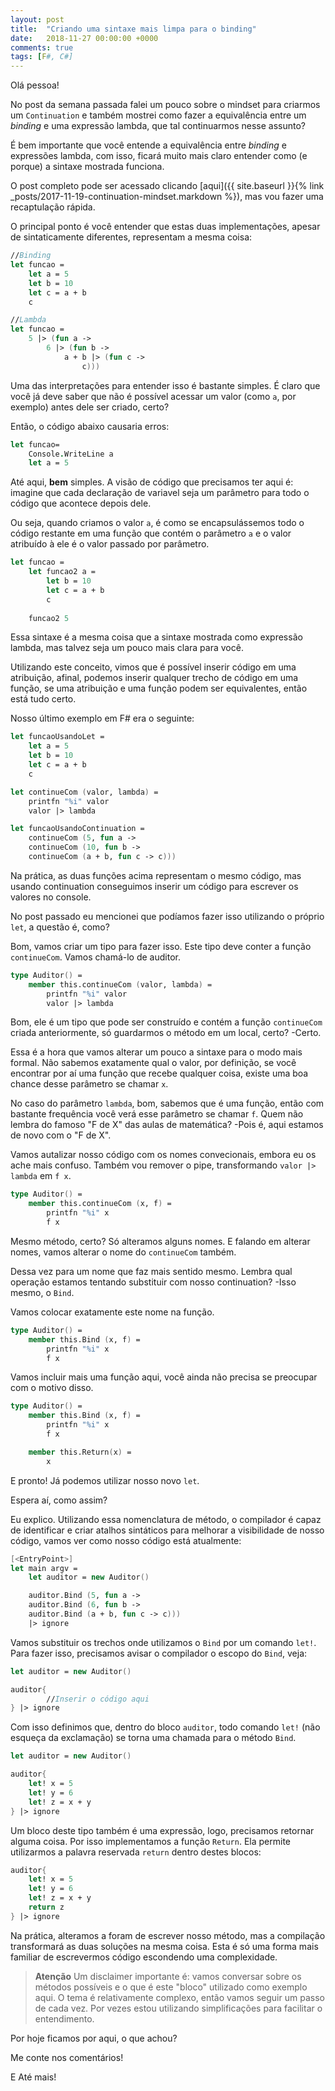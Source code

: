 ```yaml
---
layout: post
title:  "Criando uma sintaxe mais limpa para o binding"
date:   2018-11-27 00:00:00 +0000
comments: true
tags: [F#, C#]
---
```


Olá pessoa!

No post da semana passada falei um pouco sobre o mindset para criarmos um `Continuation` e também mostrei como fazer a equivalência entre um *binding* e uma expressão lambda, que tal continuarmos nesse assunto?

<!--more-->

É bem importante que você entende a equivalência entre *binding* e expressões lambda, com isso, ficará muito mais claro entender como (e porque) a sintaxe mostrada funciona.

O post completo pode ser acessado clicando [aqui]({{ site.baseurl }}{% link _posts/2017-11-19-continuation-mindset.markdown %}), mas vou fazer uma recaptulação rápida.

O principal ponto é você entender que estas duas implementações, apesar de sintaticamente diferentes, representam a mesma coisa:

```fsharp
//Binding
let funcao =            
    let a = 5
    let b = 10
    let c = a + b
    c

//Lambda
let funcao = 
    5 |> (fun a -> 
        6 |> (fun b ->
            a + b |> (fun c ->
                c)))
```
Uma das interpretações para entender isso é bastante simples. É claro que você já deve saber que não é possível acessar um valor (como `a`, por exemplo) antes dele ser criado, certo?

Então, o código abaixo causaria erros:

```fsharp
let funcao=
    Console.WriteLine a
    let a = 5
```

Até aqui, **bem** simples. A visão de código que precisamos ter aqui é: imagine que cada declaração de variavel seja um parâmetro para todo o código que acontece depois dele.

Ou seja, quando criamos o valor `a`, é como se encapsulássemos todo o código restante em uma função que contém o parâmetro `a` e o valor atribuído à ele é o valor passado por parâmetro.

```fsharp
let funcao =
    let funcao2 a =
        let b = 10
        let c = a + b
        c
    
    funcao2 5
```

Essa sintaxe é a mesma coisa que a sintaxe mostrada como expressão lambda, mas talvez seja um pouco mais clara para você.

Utilizando este conceito, vimos que é possível inserir código em uma atribuição, afinal, podemos inserir qualquer trecho de código em uma função, se uma atribuição e uma função podem ser equivalentes, então está tudo certo.

Nosso último exemplo em F# era o seguinte:

```fsharp
let funcaoUsandoLet =            
    let a = 5
    let b = 10
    let c = a + b
    c

let continueCom (valor, lambda) =
    printfn "%i" valor
    valor |> lambda

let funcaoUsandoContinuation =
    continueCom (5, fun a ->
    continueCom (10, fun b ->
    continueCom (a + b, fun c -> c)))
```
Na prática, as duas funções acima representam o mesmo código, mas usando continuation conseguimos inserir um código para escrever os valores no console.

No post passado eu mencionei que podíamos fazer isso utilizando o próprio `let`, a questão é, como?

Bom, vamos criar um tipo para fazer isso. Este tipo deve conter a função `continueCom`. Vamos chamá-lo de auditor.

```fsharp
type Auditor() = 
    member this.continueCom (valor, lambda) =
        printfn "%i" valor
        valor |> lambda
```

Bom, ele é um tipo que pode ser construído e contém a função `continueCom` criada anteriormente, só guardarmos o método em um local, certo? -Certo.

Essa é a hora que vamos alterar um pouco a sintaxe para o modo mais formal. Não sabemos exatamente qual o valor, por definição, se você encontrar por aí uma função que recebe qualquer coisa, existe uma boa chance desse parâmetro se chamar `x`.

No caso do parâmetro `lambda`, bom, sabemos que é uma função, então com bastante frequência você verá esse parâmetro se chamar `f`. Quem não lembra do famoso "F de X" das aulas de matemática? -Pois é, aqui estamos de novo com o "F de X".

Vamos autalizar nosso código com os nomes convecionais, embora eu os ache mais confuso. Também vou remover o pipe, transformando `valor |> lambda` em `f x`.

```fsharp
type Auditor() = 
    member this.continueCom (x, f) =
        printfn "%i" x
        f x
```

Mesmo método, certo? Só alteramos alguns nomes. E falando em alterar nomes, vamos alterar o nome do `continueCom` também.

Dessa vez para um nome que faz mais sentido mesmo. Lembra qual operação estamos tentando substituir com nosso continuation? -Isso mesmo, o `Bind`.

Vamos colocar exatamente este nome na função.

```fsharp
type Auditor() = 
    member this.Bind (x, f) =
        printfn "%i" x
        f x
```

Vamos incluir mais uma função aqui, você ainda não precisa se preocupar com o motivo disso.

```fsharp
type Auditor() = 
    member this.Bind (x, f) =
        printfn "%i" x
        f x

    member this.Return(x) =
        x
```

E pronto! Já podemos utilizar nosso novo `let`.

Espera aí, como assim?

Eu explico. Utilizando essa nomenclatura de método, o compilador é capaz de identificar e criar atalhos sintáticos para melhorar a visibilidade de nosso código, vamos ver como nosso código está atualmente:

```fsharp
[<EntryPoint>]
let main argv = 
    let auditor = new Auditor()

    auditor.Bind (5, fun a ->
    auditor.Bind (6, fun b ->
    auditor.Bind (a + b, fun c -> c)))
    |> ignore
```

Vamos substituir os trechos onde utilizamos o `Bind` por um comando `let!`. Para fazer isso, precisamos avisar o compilador o escopo do `Bind`, veja:

```fsharp
let auditor = new Auditor()

auditor{
        //Inserir o código aqui
} |> ignore
```
Com isso definimos que, dentro do bloco `auditor`, todo comando `let!` (não esqueça da exclamação) se torna uma chamada para o método `Bind`.

```fsharp
let auditor = new Auditor()

auditor{
    let! x = 5
    let! y = 6
    let! z = x + y
} |> ignore
```
Um bloco deste tipo também é uma expressão, logo, precisamos retornar alguma coisa. Por isso implementamos a função `Return`. Ela permite utilizarmos a palavra reservada `return` dentro destes blocos:

```fsharp
auditor{
    let! x = 5
    let! y = 6
    let! z = x + y
    return z
} |> ignore
```

Na prática, alteramos a foram de escrever nosso método, mas a compilação transformará as duas soluções na mesma coisa. Esta é só uma forma mais familiar de escrevermos código escondendo uma complexidade.

> **Atenção**
> Um disclaimer importante é: vamos conversar sobre os métodos possíveis e o que é este "bloco" utilizado como exemplo aqui.
> O tema é relativamente complexo, então vamos seguir um passo de cada vez. Por vezes estou utilizando simplificações para facilitar o entendimento.


Por hoje ficamos por aqui, o que achou?

Me conte nos comentários!

E Até mais!